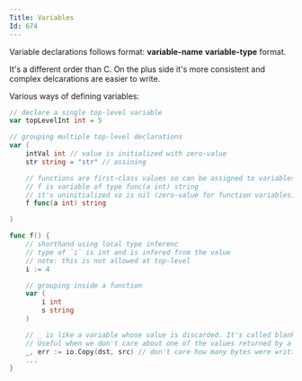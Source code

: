 ```yaml
---
Title: Variables
Id: 674
---
```

Variable declarations follows format: **variable-name** **variable-type** format.

It's a different order than C. On the plus side it's more consistent and complex delcarations are easier to write.

Various ways of defining variables:
```go
// declare a single top-level variable
var topLevelInt int = 5

// grouping multiple top-level declarations
var (
    intVal int // value is initialized with zero-value
    str string = "str" // assining

    // functions are first-class values so can be assigned to variables
    // f is variable of type func(a int) string
    // it's uninitialized so is nil (zero-value for function variables)
    f func(a int) string

)

func f() {
    // shorthand using local type inferenc
    // type of `i` is int and is infered from the value
    // note: this is not allowed at top-level
    i := 4

    // grouping inside a function
    var (
        i int
        s string
    )

    // _ is like a variable whose value is discarded. It's called blank identifier.
    // Useful when we don't care about one of the values returned by a function
    _, err := io.Copy(dst, src) // don't care how many bytes were written
    ...
}
```
